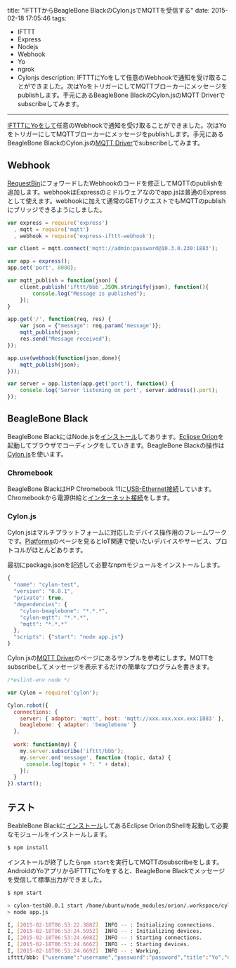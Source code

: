 title: "IFTTTからBeagleBone BlackのCylon.jsでMQTTを受信する"
date: 2015-02-18 17:05:46
tags:
 - IFTTT
 - Express
 - Nodejs
 - Webhook
 - Yo
 - ngrok
 - Cylonjs
description: IFTTTにYoをして任意のWebhookで通知を受け取ることができました。次はYoをトリガーにしてMQTTブローカーにメッセージをpublishします。手元にあるBeagleBone BlackのCylon.jsのMQTT Driverでsubscribeしてみます。
---

[IFTTTにYoをして](/2015/02/17/express-ifttt-webhook-requestbin/)任意のWebhookで通知を受け取ることができました。次はYoをトリガーにしてMQTTブローカーにメッセージをpublishします。手元にあるBeagleBone BlackのCylon.jsの[MQTT Driver](http://cylonjs.com/documentation/drivers/mqtt/)でsubscribeしてみます。

<!-- more -->

## Webhook

[RequestBin](/2015/02/17/express-ifttt-webhook-requestbin/)にフォワードしたWebhookのコードを修正してMQTTのpublishを追加します。webhookはExpressのミドルウェアなのでapp.jsは普通のExpressとして使えます。webhookに加えて通常のGETリクエストでもMQTTのpublishにブリッジできるようにしました。

```js ~/docker_apps/ifft/app.js
var express = require('express')
  , mqtt = require('mqtt')
  , webhook = require('express-ifttt-webhook');

var client = mqtt.connect('mqtt://admin:password@10.3.0.230:1883');

var app = express();
app.set('port', 8080);

var mqtt_publish = function(json) {
    client.publish('ifttt/bbb',JSON.stringify(json), function(){
        console.log("Message is published");
    });
}

app.get('/', function(req, res) {
    var json = {"message": req.param('message')};
    mqtt_publish(json);
    res.send("Message received");
});

app.use(webhook(function(json,done){
    mqtt_publish(json);
}));

var server = app.listen(app.get('port'), function() {
    console.log('Server listening on port', server.address().port);
});
```

## BeagleBone Black

BeagleBone BlackにはNode.jsを[インストール](/2015/02/09/beagleboneblack-nodejs-npm/)してあります。[Eclipse Orion](http://eclipse.org/orion/)を起動してブラウザでコーディングをしていきます。BeagleBone Blackの操作は[Cylon.js](http://cylonjs.com/)を使います。

### Chromebook

BeagleBone BlackはHP Chromebook 11に[USB-Ethernet接続](/2015/02/15/beagleboneblack-chromebook-usb-internet/)しています。Chromebookから電源供給と[インターネット接続](/2015/02/15/beagleboneblack-chromebook-usb-internet/)をします。

### Cylon.js

Cylon.jsはマルチプラットフォームに対応したデバイス操作用のフレームワークです。[Platforms](http://cylonjs.com/documentation/platforms/)のページを見るとIoT関連で使いたいデバイスやサービス、プロトコルがほとんどあります。

最初にpackage.jsonを記述して必要なnpmモジュールをインストールします。

```js ~/node_modules/orion/.workspace/cylonjs/package.json
{
  "name": "cylon-test",
  "version": "0.0.1",
  "private": true,
  "dependencies": {
    "cylon-beaglebone": "*.*.*",
    "cylon-mqtt": "*.*.*",
    "mqtt": "*.*.*"
  },
  "scripts": {"start": "node app.js"}
}
```

Cylon.jsの[MQTT Driver](http://cylonjs.com/documentation/drivers/mqtt/)のページにあるサンプルを参考にします。MQTTをsubscribeしてメッセージを表示するだけの簡単なプログラムを書きます。

```js ~/node_modules/orion/.workspace/cylonjs/app.js
/*eslint-env node */

var Cylon = require('cylon');

Cylon.robot({
  connections: {
    server: { adaptor: 'mqtt', host: 'mqtt://xxx.xxx.xxx.xxx:1883' },
    beaglebone: { adaptor: 'beaglebone' }
  },
  
  work: function(my) {
    my.server.subscribe('ifttt/bbb');
    my.server.on('message', function (topic, data) {
      console.log(topic + ": " + data);
    });
  }
}).start();
```

## テスト

BeableBone Blackに[インストール](/2015/02/10/beagleboneblack-eclipse-orion/)してあるEclipse OrionのShellを起動して必要なモジュールをインストールします。

``` bash
$ npm install
```

インストールが終了したら`npm start`を実行してMQTTのsubscribeをします。AndroidのYoアプリからIFTTTにYoをすると、BeagleBone Blackでメッセージを受信して標準出力ができました。

```bash
$ npm start 

> cylon-test@0.0.1 start /home/ubuntu/node_modules/orion/.workspace/cylonjs
> node app.js

I, [2015-02-18T06:53:22.388Z]  INFO -- : Initializing connections.
I, [2015-02-18T06:53:24.595Z]  INFO -- : Initializing devices.
I, [2015-02-18T06:53:24.608Z]  INFO -- : Starting connections.
I, [2015-02-18T06:53:24.666Z]  INFO -- : Starting devices.
I, [2015-02-18T06:53:24.669Z]  INFO -- : Working.
ifttt/bbb: {"username":"username","password":"password","title":"Yo","description":"February 18, 2015 at 03:27PM<br>\nvia MA6ATO on Yo","categories":{"string":"http://requestb.in/pb4l5spb"},"tags":[{"string":"IFTTT"},{"string":"Yo"}],"post_status":"publish"}
```